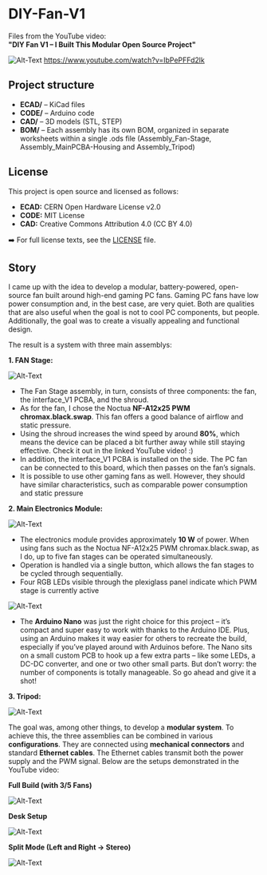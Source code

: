 # DIY-Fan-V1

Files from the YouTube video:  
**"DIY Fan V1 – I Built This Modular Open Source Project"**

![Alt-Text](img/DIY_FAN_V1_Thumbnail.png)
https://www.youtube.com/watch?v=IbPePFFd2lk



## Project structure

- **ECAD/** – KiCad files  
- **CODE/** – Arduino code  
- **CAD/** – 3D models (STL, STEP)
- **BOM/** – Each assembly has its own BOM, organized in separate worksheets within a single .ods file (Assembly_Fan-Stage, Assembly_MainPCBA-Housing and Assembly_Tripod)



## License

This project is open source and licensed as follows:

- **ECAD:** CERN Open Hardware License v2.0  
- **CODE:** MIT License  
- **CAD:** Creative Commons Attribution 4.0 (CC BY 4.0)

➡️ For full license texts, see the [LICENSE](LICENSE) file.


## Story

I came up with the idea to develop a modular, battery-powered, open-source fan built around high-end gaming PC fans. Gaming PC fans have low power consumption and, in the best case, are very quiet. Both are qualities that are also useful when the goal is not to cool PC components, but people. Additionally, the goal was to create a visually appealing and functional design.

The result is a system with three main assemblys: 


**1. FAN Stage:**

![Alt-Text](img/Assembly1.png)

- The Fan Stage assembly, in turn, consists of three components: the fan, the interface_V1 PCBA, and the shroud.
- As for the fan, I chose the Noctua **NF-A12x25 PWM chromax.black.swap**. This fan offers a good balance of airflow and static pressure.
- Using the shroud increases the wind speed by around **80%**, which means the device can be placed a bit further away while still staying effective. Check it out in the linked YouTube video! :)
- In addition, the interface_V1 PCBA is installed on the side. The PC fan can be connected to this board, which then passes on the fan’s signals.
- It is possible to use other gaming fans as well. However, they should have similar characteristics, such as comparable power consumption and static pressure


**2. Main Electronics Module:**

![Alt-Text](img/Assembly2.png)

- The electronics module provides approximately **10 W** of power. When using fans such as the Noctua NF-A12x25 PWM chromax.black.swap, as I do, up to five fan stages can be operated simultaneously.
- Operation is handled via a single button, which allows the fan stages to be cycled through sequentially.
- Four RGB LEDs visible through the plexiglass panel indicate which PWM stage is currently active

![Alt-Text](img/ArduinoNano.png)

- The **Arduino Nano** was just the right choice for this project – it’s compact and super easy to work with thanks to the Arduino IDE. Plus, using an Arduino makes it way easier for others to recreate the build, especially if you’ve played around with Arduinos before. The Nano sits on a small custom PCB to hook up a few extra parts – like some LEDs, a DC-DC converter, and one or two other small parts. But don’t worry: the number of components is totally manageable. So go ahead and give it a shot!


**3. Tripod:**

![Alt-Text](img/Assembly3.png)


The goal was, among other things, to develop a **modular system**. To achieve this, the three assemblies can be combined in various **configurations**. They are connected using **mechanical connectors** and standard **Ethernet cables**. The Ethernet cables transmit both the power supply and the PWM signal. Below are the setups demonstrated in the YouTube video:


**Full Build (with 3/5 Fans)**

![Alt-Text](img/Build1.png)


**Desk Setup**

![Alt-Text](img/Build2.png)


**Split Mode (Left and Right → Stereo)**

![Alt-Text](img/Build3.png)





